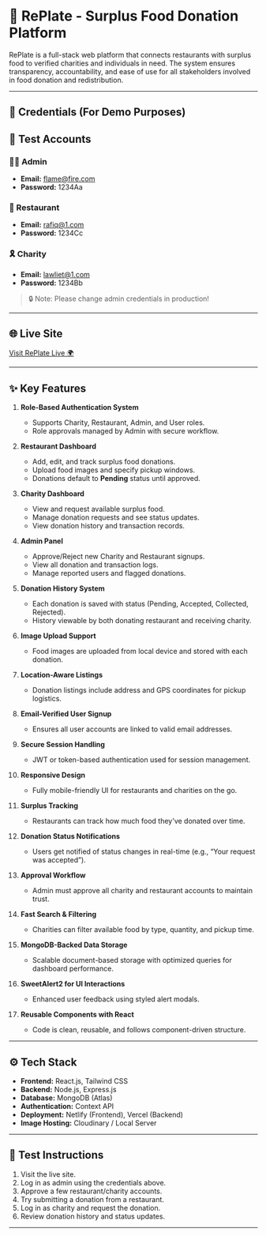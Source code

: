 # 🥗 RePlate - Surplus Food Donation Platform

RePlate is a full-stack web platform that connects restaurants with surplus food to verified charities and individuals in need. The system ensures transparency, accountability, and ease of use for all stakeholders involved in food donation and redistribution.

---

## 🔑 Credentials (For Demo Purposes)

## 🔑 Test Accounts

### 👨‍💻 Admin  
- **Email:** flame@fire.com  
- **Password:** 1234Aa  

### 🏢 Restaurant  
- **Email:** rafiq@1.com  
- **Password:** 1234Cc  

### 🎗️ Charity  
- **Email:** lawliet@1.com  
- **Password:** 1234Bb  


> 🔒 Note: Please change admin credentials in production!

---

## 🌐 Live Site

[Visit RePlate Live 🌍](https://replate11.netlify.app/)

---

## ✨ Key Features

1. **Role-Based Authentication System**
   - Supports Charity, Restaurant, Admin, and User roles.
   - Role approvals managed by Admin with secure workflow.

2. **Restaurant Dashboard**
   - Add, edit, and track surplus food donations.
   - Upload food images and specify pickup windows.
   - Donations default to **Pending** status until approved.

3. **Charity Dashboard**
   - View and request available surplus food.
   - Manage donation requests and see status updates.
   - View donation history and transaction records.

4. **Admin Panel**
   - Approve/Reject new Charity and Restaurant signups.
   - View all donation and transaction logs.
   - Manage reported users and flagged donations.

5. **Donation History System**
   - Each donation is saved with status (Pending, Accepted, Collected, Rejected).
   - History viewable by both donating restaurant and receiving charity.

6. **Image Upload Support**
   - Food images are uploaded from local device and stored with each donation.

7. **Location-Aware Listings**
   - Donation listings include address and GPS coordinates for pickup logistics.

8. **Email-Verified User Signup**
   - Ensures all user accounts are linked to valid email addresses.

9. **Secure Session Handling**
   - JWT or token-based authentication used for session management.

10. **Responsive Design**
    - Fully mobile-friendly UI for restaurants and charities on the go.

11. **Surplus Tracking**
    - Restaurants can track how much food they've donated over time.

12. **Donation Status Notifications**
    - Users get notified of status changes in real-time (e.g., “Your request was accepted”).

13. **Approval Workflow**
    - Admin must approve all charity and restaurant accounts to maintain trust.

14. **Fast Search & Filtering**
    - Charities can filter available food by type, quantity, and pickup time.

15. **MongoDB-Backed Data Storage**
    - Scalable document-based storage with optimized queries for dashboard performance.

16. **SweetAlert2 for UI Interactions**
    - Enhanced user feedback using styled alert modals.

17. **Reusable Components with React**
    - Code is clean, reusable, and follows component-driven structure.

---

## ⚙️ Tech Stack

- **Frontend:** React.js, Tailwind CSS
- **Backend:** Node.js, Express.js
- **Database:** MongoDB (Atlas)
- **Authentication:** Context API 
- **Deployment:** Netlify (Frontend), Vercel  (Backend)
- **Image Hosting:** Cloudinary / Local Server

---

## 🧪 Test Instructions

1. Visit the live site.
2. Log in as admin using the credentials above.
3. Approve a few restaurant/charity accounts.
4. Try submitting a donation from a restaurant.
5. Log in as charity and request the donation.
6. Review donation history and status updates.

---



